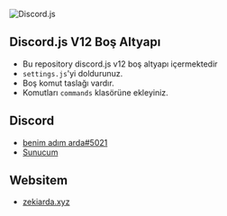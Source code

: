 ![Discord.js](https://discord.js.org/static/logo.svg)
## Discord.js V12 Boş Altyapı

- Bu repository discord.js v12 boş altyapı içermektedir
- `settings.js`'yi doldurunuz.
- Boş komut taslağı vardır.
- Komutları `commands` klasörüne ekleyiniz.

## Discord
- [benim adım arda#5021](https://discord.com/users/381536688331030528)
- [Sunucum](https://discord.com/invite/MK5uAWQUsG)

## Websitem
- [zekiarda.xyz](https://zekiarda.xyz)
